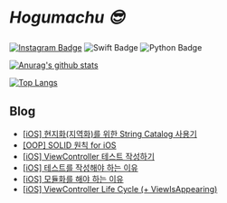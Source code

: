 # _<p>Hogumachu 😎_<p>


[![Instagram Badge](https://img.shields.io/badge/Instagram-E4405F?style=flat-square&logo=instagram&logoColor=white&link=)](https://www.instagram.com/hogumachu/)
![Swift Badge](https://img.shields.io/badge/Swift-FA7348?style=flat-square&logo=swift&logoColor=white&link=) ![Python Badge](https://img.shields.io/badge/Python-3776ab?style=flat-square&logo=python&logoColor=white&link=)

[![Anurag's github stats](https://github-readme-stats.vercel.app/api?username=hogumachu)](https://github.com/hogumachu)

[![Top Langs](https://github-readme-stats.vercel.app/api/top-langs/?username=hogumachu&layout=compact)](https://github.com/hogumachu)
## Blog
* [[iOS] 현지화(지역화)를 위한 String Catalog 사용기](https://hogumachu.tistory.com/39)
* [[OOP] SOLID 원칙 for iOS](https://hogumachu.tistory.com/38)
* [[iOS] ViewController 테스트 작성하기](https://hogumachu.tistory.com/37)
* [[iOS] 테스트를 작성해야 하는 이유](https://hogumachu.tistory.com/36)
* [[iOS] 모듈화를 해야 하는 이유](https://hogumachu.tistory.com/35)
* [[iOS] ViewController Life Cycle (+ ViewIsAppearing)](https://hogumachu.tistory.com/34)